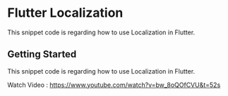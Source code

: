 # Flutter Localization

This snippet code is regarding how to use Localization in Flutter.

## Getting Started

This snippet code is regarding how to use Localization in Flutter.

Watch Video :
https://www.youtube.com/watch?v=bw_8oQOfCVU&t=52s
